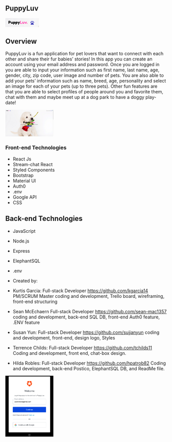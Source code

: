 ## PuppyLuv

<p>
<a href="" rel="" target="blank"><img width="105" src="PuppyLuv_Logo.png"></a></p>


## Overview

PuppyLuv is a fun application for pet lovers that want to connect with each other and share their fur babies’ stories! In this app you can create an account using your email address and password.
Once you are logged in you are able to input your information such as first name, last name, age, gender, city, zip code, user image and number of pets. You are also able to add your pets’ information such as name, breed, age, personality and select an image for each of your pets (up to three pets).
Other fun features are that you are able to select profiles of people around you and favorite them, chat with them and maybe meet up at a dog park to have a doggy play-date!

<p>
<a href="" rel="" target="blank"><img width="150" src="PuppyLuv.png"></a></p>

### Front-end Technologies
- React Js
- Stream-chat React
- Styled Components
- Bootstrap
- Material UI
- Auth0
- .env
- Google API
- CSS

## Back-end Technologies
- JavaScript
- Node.js
- Express
- ElephantSQL
- .env

- Created by:

- Kurtis Garcia:
    Full-stack Developer
https://github.com/kgarcia14
    PM/SCRUM Master
    coding and development, Trello board, wireframing, front-end structuring
- Sean McEchaern
    Full-stack Developer
https://github.com/sean-mac1357
    coding and development, back-end SQL DB, front-end Auth0 feature, .ENV feature
- Susan Yun:
    Full-stack Developer
https://github.com/sujjanyun
    coding and development, front-end, design logo, Styles
- Terrence Childs:
    Full-stack Developer
https://github.com/tchilds11
    Coding and development, front end, chat-box design.
- Hilda Robles:
    Full-stack Developer
https://github.com/hpatrob82
    Coding and development, back-end Postico, ElephantSQL DB, and ReadMe file.

<p>
<a href="" rel="" target="_blank"><img width="150" src="PuppyAuth.png"></a></p>

